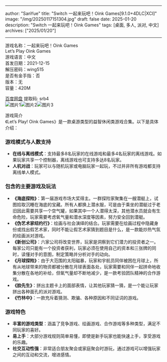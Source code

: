 
---
author: "SanYue"
title: "Switch 一起来玩吧！Oink Games[9.1.0+4DLC|XCI]"
image: "/img/20250117151304.jpg"
draft: false
date: 2025-01-20
description: "Switch 一起来玩吧！Oink Games"
tags: [桌面, 多人, 派对, 中文]
archives: ["2025/01/20"]

---

游戏名称：一起来玩吧！Oink Games   
Let’s Play Oink Games    
游戏语言：中文  
首发日期：2021-12-15  
解压密码：wing515  
是否有金手指：否  
版本：无   
容量：420M

[百度网盘](https://pan.baidu.com/s/1R6uxsEpV03dFfiqvw7YC8g) 提取码: srb4  
![图片1](/img/2f49e3.jpg)![图片2](/img/37b240.jpg)![图片3](/img/1611a2.jpg)  

游戏简介  
《Let’s Play! Oink Games》是一款桌游类型的益智休闲类游戏合集。以下是具体介绍：

### 游戏模式与人数支持
- **在线与离线模式**：支持最多8名玩家的在线游戏和最多4名玩家的离线游戏。如果玩家共享一个控制器，离线游戏也可支持多达8名玩家。
- **人机对战**：玩家可以与随机玩家或电脑玩家一起玩，不过并非所有游戏都支持离线单人模式。

### 包含的主要游戏及玩法
- **《海底探险》**：第一届游戏市场大奖得主。一群探险家聚集在一艘潜艇上，试图拾取沉睡在海底的宝藏。所有人都换上潜水服，可是由于乘坐的潜艇过于老旧因此需要共享一个空气罐，如果其中一个人潜得太深，其他潜水员就会有生命危险，玩家需要考虑氧气量和潜水深度等因素，努力安全回到潜艇。
- **《伪艺术家纽约行》**：绘画与社会演绎的结合。玩家需要在绘画过程中隐藏身份或找出假艺术家，同时不能让假艺术家猜到题目是什么，是一款能炒热气氛的绘画派对游戏。
- **《新创公司》**：六家公司将改变世界，玩家是洞察到它们潜力的投资者之一。每家公司只能有一个投资者获利，玩家必须在使用自己的资本和三张牌的同时，读懂对手的意图，制定策略并分析对手的动向。
- **《月球探险》**：由于大范围的太阳磁暴，玩家和宇航员同伴被困在月球上，所有从地球带来的物资都被分散在月球表面各处，玩家需要和同伴一起拼命地收集分散在各地的补给，但氧气量却不断地减少，是一款考验团队精神的合作游戏。
- **《脸先生》**：拼出主题卡上的面部表情，让其他玩家猜一猜，是一个能让玩家拼出各种面孔的派对游戏。
- **《竹林中》**：一款充斥着猜测、欺骗、各种原因和不同证词的游戏。

### 游戏特色
- **丰富的游戏类型**：涵盖了竞争游戏、绘画游戏、合作游戏等多种类型，满足不同玩家的喜好。
- **易上手**：大部分游戏规则简单易懂，即使是新手玩家也能快速上手，享受游戏的乐趣。
- **社交互动性强**：非常适合朋友聚会或家庭聚会时游玩，通过游戏可以增强玩家之间的互动和交流，增进感情。
